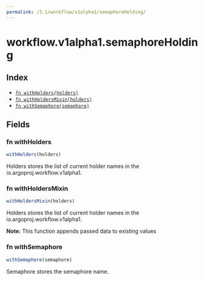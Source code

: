 ```yaml
---
permalink: /3.1/workflow/v1alpha1/semaphoreHolding/
---
```


# workflow.v1alpha1.semaphoreHolding



## Index

* [`fn withHolders(holders)`](#fn-withholders)
* [`fn withHoldersMixin(holders)`](#fn-withholdersmixin)
* [`fn withSemaphore(semaphore)`](#fn-withsemaphore)

## Fields

### fn withHolders

```ts
withHolders(holders)
```

Holders stores the list of current holder names in the io.argoproj.workflow.v1alpha1.

### fn withHoldersMixin

```ts
withHoldersMixin(holders)
```

Holders stores the list of current holder names in the io.argoproj.workflow.v1alpha1.

**Note:** This function appends passed data to existing values

### fn withSemaphore

```ts
withSemaphore(semaphore)
```

Semaphore stores the semaphore name.
